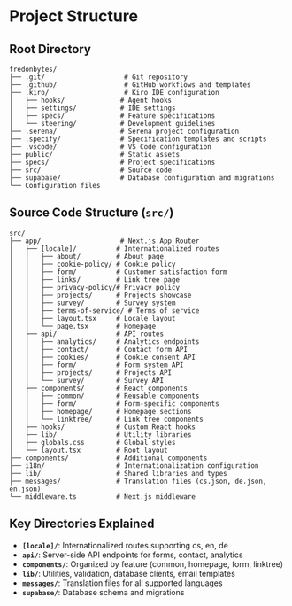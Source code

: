 # Project Structure

## Root Directory
```
fredonbytes/
├── .git/                    # Git repository
├── .github/                 # GitHub workflows and templates
├── .kiro/                   # Kiro IDE configuration
│   ├── hooks/              # Agent hooks
│   ├── settings/           # IDE settings
│   ├── specs/              # Feature specifications
│   └── steering/           # Development guidelines
├── .serena/                # Serena project configuration
├── .specify/               # Specification templates and scripts
├── .vscode/                # VS Code configuration
├── public/                 # Static assets
├── specs/                  # Project specifications
├── src/                    # Source code
├── supabase/               # Database configuration and migrations
└── Configuration files
```

## Source Code Structure (`src/`)
```
src/
├── app/                    # Next.js App Router
│   ├── [locale]/          # Internationalized routes
│   │   ├── about/         # About page
│   │   ├── cookie-policy/ # Cookie policy
│   │   ├── form/          # Customer satisfaction form
│   │   ├── links/         # Link tree page
│   │   ├── privacy-policy/# Privacy policy
│   │   ├── projects/      # Projects showcase
│   │   ├── survey/        # Survey system
│   │   ├── terms-of-service/ # Terms of service
│   │   ├── layout.tsx     # Locale layout
│   │   └── page.tsx       # Homepage
│   ├── api/               # API routes
│   │   ├── analytics/     # Analytics endpoints
│   │   ├── contact/       # Contact form API
│   │   ├── cookies/       # Cookie consent API
│   │   ├── form/          # Form system API
│   │   ├── projects/      # Projects API
│   │   └── survey/        # Survey API
│   ├── components/        # React components
│   │   ├── common/        # Reusable components
│   │   ├── form/          # Form-specific components
│   │   ├── homepage/      # Homepage sections
│   │   └── linktree/      # Link tree components
│   ├── hooks/             # Custom React hooks
│   ├── lib/               # Utility libraries
│   ├── globals.css        # Global styles
│   └── layout.tsx         # Root layout
├── components/            # Additional components
├── i18n/                  # Internationalization configuration
├── lib/                   # Shared libraries and types
├── messages/              # Translation files (cs.json, de.json, en.json)
└── middleware.ts          # Next.js middleware
```

## Key Directories Explained
- **`[locale]/`**: Internationalized routes supporting cs, en, de
- **`api/`**: Server-side API endpoints for forms, contact, analytics
- **`components/`**: Organized by feature (common, homepage, form, linktree)
- **`lib/`**: Utilities, validation, database clients, email templates
- **`messages/`**: Translation files for all supported languages
- **`supabase/`**: Database schema and migrations